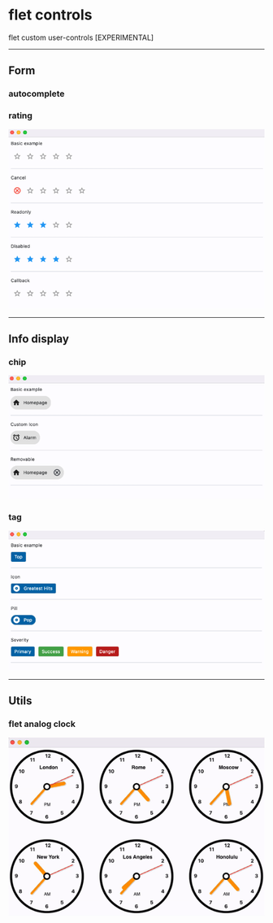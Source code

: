 # flet controls
flet custom user-controls [EXPERIMENTAL]

---

## Form

### autocomplete

### rating
![tags](form/rating/rating.png)

---

## Info display

### chip
![tags](info_display/chip/chip.png)

### tag
![tags](info_display/tag/tag.png)

---

## Utils

### flet analog clock

![Analog clocks](utils/analog_clock/resources/analog-clock.gif)